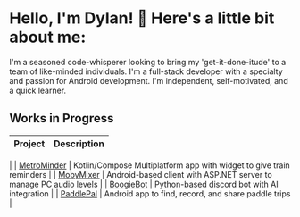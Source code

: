 # Hello, I'm Dylan! 👋 Here's a little bit about me:

I'm a seasoned code-whisperer looking to bring my 'get-it-done-itude' to a team of like-minded individuals.
I'm a full-stack developer with a specialty and passion for Android development. I'm independent, self-motivated, and a quick learner.

## Works in Progress

| Project                                                                                     | Description                                                        |
|---------------------------------------------------------------------------------------------|--------------------------------------------------------------------
|
| [MetroMinder](https://github.com/djfeldman94/metro-minder-multiplatform)                    | Kotlin/Compose Multiplatform app with widget to give train reminders | 
| [MobyMixer](https://github.com/djfeldman94/Moby-Mixer)                                      | Android-based client with ASP.NET server to manage PC audio levels |
| [BoogieBot](https://github.com/djfeldman94/BoogieBot)                                       | Python-based discord bot with AI integration                       |
| [PaddlePal](https://play.google.com/store/apps/details?id=com.djf.paddlepal&hl=en_US&gl=US) | Android app to find, record, and share paddle trips                |


